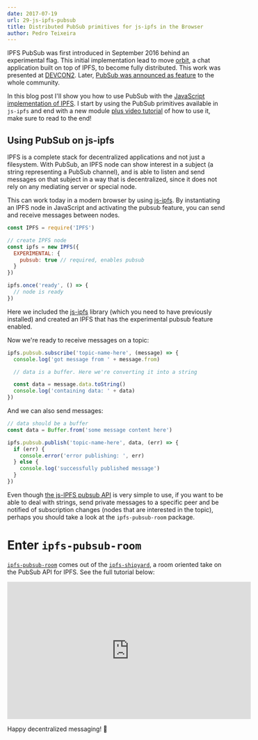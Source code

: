 ```yaml
---
date: 2017-07-19
url: 29-js-ipfs-pubsub
title: Distributed PubSub primitives for js-ipfs in the Browser
author: Pedro Teixeira
---
```


IPFS PubSub was first introduced in September 2016 behind an experimental flag. This initial implementation lead to move [orbit](https://orbit.chat/), a chat application built on top of IPFS, to become fully distributed. This work was presented at [DEVCON2](https://www.youtube.com/watch?v=vQrbxyDPSXg). Later, [PubSub was announced as feature](https://ipfs.io/blog/25-pubsub) to the whole community.

In this blog post I'll show you how to use PubSub with the [JavaScript implementation of IPFS](https://github.com/ipfs/js-ipfs). I start by using the PubSub primitives available in `js-ipfs` and end with a new module [plus video tutorial](https://youtu.be/Nv_Teb--1zg) of how to use it, make sure to read to the end!

## Using PubSub on js-ipfs

IPFS is a complete stack for decentralized applications and not just a filesystem. With PubSub, an IPFS node can show interest in a subject (a string representing a PubSub channel), and is able to listen and send messages on that subject in a way that is decentralized, since it does not rely on any mediating server or special node.

This can work today in a modern browser by using [js-ipfs](https://github.com/ipfs/js-ipfs). By instantiating an IPFS node in JavaScript and activating the pubsub feature, you can send and receive messages between nodes.

```js
const IPFS = require('IPFS')

// create IPFS node
const ipfs = new IPFS({
  EXPERIMENTAL: {
    pubsub: true // required, enables pubsub
  }
})

ipfs.once('ready', () => {
  // node is ready
})
```

Here we included the [js-ipfs](https://github.com/ipfs/js-ipfs) library (which you need to have previously installed) and created an IPFS that has the experimental pubsub feature enabled.

Now we're ready to receive messages on a topic:

```js
ipfs.pubsub.subscribe('topic-name-here', (message) => {
  console.log('got message from ' + message.from)

  // data is a buffer. Here we're converting it into a string

  const data = message.data.toString()
  console.log('containing data: ' + data)
})
```

And we can also send messages:

```js
// data should be a buffer
const data = Buffer.from('some message content here')

ipfs.pubsub.publish('topic-name-here', data, (err) => {
  if (err) {
    console.error('error publishing: ', err)
  } else {
    console.log('successfully published message')
  }
})
```

Even though [the js-IPFS pubsub API](https://github.com/ipfs/interface-ipfs-core/tree/master/API/pubsub#pubsub-api) is very simple to use, if you want to be able to deal with strings, send private messages to a specific peer and be notified of subscription changes (nodes that are interested in the topic), perhaps you should take a look at the `ipfs-pubsub-room` package.

# Enter `ipfs-pubsub-room`

[`ipfs-pubsub-room`](https://github.com/ipfs-shipyard/ipfs-pubsub-room) comes out of the [`ipfs-shipyard`](https://github.com/ipfs-shipyard), a room oriented take on the PubSub API for IPFS. See the full tutorial below:

<iframe width="560" height="315" src="https://www.youtube.com/embed/Nv_Teb--1zg" frameborder="0" allowfullscreen></iframe>

Happy decentralized messaging! 🎉
